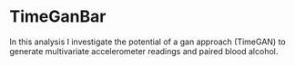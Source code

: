 # TimeGanBar

In this analysis I investigate the potential of a gan approach (TimeGAN) to generate multivariate accelerometer readings and paired blood alcohol. 
